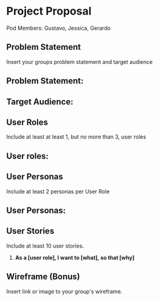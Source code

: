 # Project Proposal

Pod Members: Gustavo, Jessica, Gerardo

## Problem Statement

Insert your groups problem statement and target audience

Problem Statement:
- 

Target Audience:
- 

## User Roles

Include at least at least 1, but no more than 3, user roles

User roles:
- 

## User Personas

Include at least 2 personas per User Role

User Personas:
- 

## User Stories

Include at least 10 user stories.

1. **As a [user role], I want to [what], so that [why]**

## Wireframe (Bonus)

Insert link or image to your group's wireframe. 

